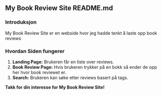 ## My Book Review Site README.md

### Introduksjon

My Book Review Site er en webside hvor jeg hadde tenkt å laste opp book reviews

### Hvordan Siden fungerer

1. **Landing Page:** Brukeren får en liste over reviews.
2. **Book Review Page:** Hvis brukeren trykker på en bokk så ender de opp her hvor book reviewet er.
3. **Search:** Brukeren kan søke etter reviews basert på tags.

**Takk for din interesse for My Book Review Site!**
